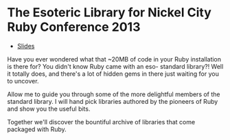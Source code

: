 # The Esoteric Library for Nickel City Ruby Conference 2013

* [Slides](https://speakerdeck.com/zzak/the-esoteric-library-number-ncrc13)

Have you ever wondered what that ~20MB of code in your Ruby installation is
there for? You didn't know Ruby came with an eso- standard library?! Well it
totally does, and there's a lot of hidden gems in there just waiting for you to
uncover.

Allow me to guide you through some of the more delightful members of the
standard library. I will hand pick libraries authored by the pioneers of Ruby
and show you the useful bits.

Together we'll discover the bountiful archive of libraries that come packaged
with Ruby.

